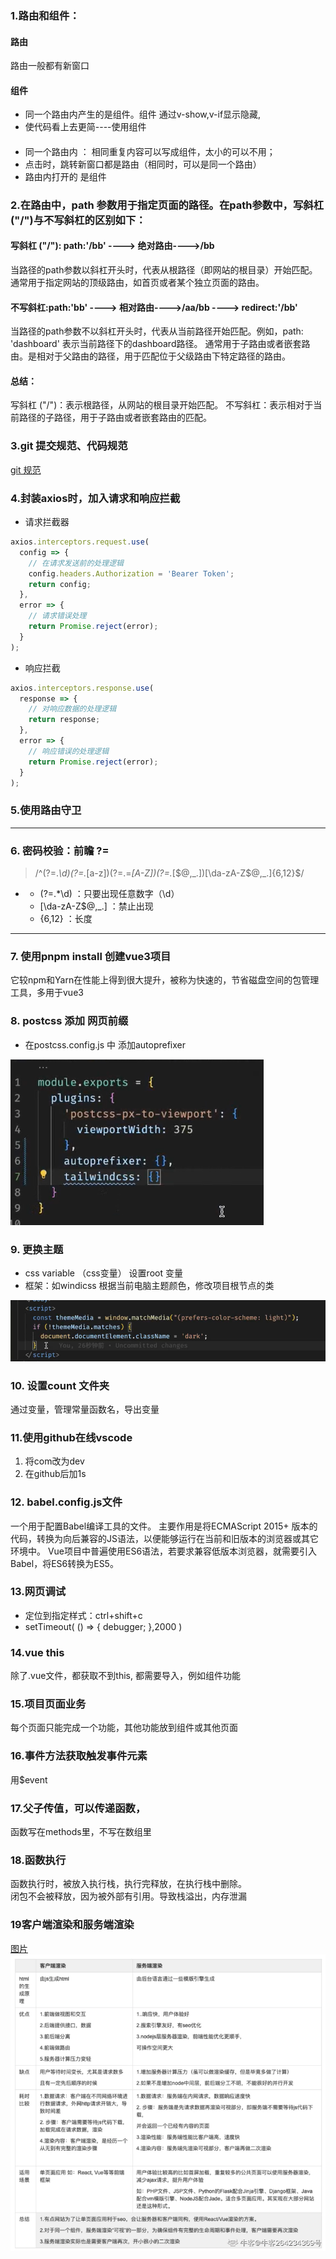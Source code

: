 ### 1.路由和组件：
#### 路由
路由一般都有新窗口
#### 组件
- 同一个路由内产生的是组件。组件 通过v-show,v-if显示隐藏,
- 使代码看上去更简----使用组件
#### 
* 同一个路由内  ： 相同重复内容可以写成组件，太小的可以不用；
* 点击时，跳转新窗口都是路由（相同时，可以是同一个路由）
* 路由内打开的 是组件

### 2.在路由中，path 参数用于指定页面的路径。在path参数中，写斜杠("/")与不写斜杠的区别如下：

#### 写斜杠 ("/"): path:'/bb' ----> 绝对路由---->/bb

当路径的path参数以斜杠开头时，代表从根路径（即网站的根目录）开始匹配。
通常用于指定网站的顶级路由，如首页或者某个独立页面的路由。

#### 不写斜杠:path:'bb' ----> 相对路由---->/aa/bb ----> redirect:'/bb'

当路径的path参数不以斜杠开头时，代表从当前路径开始匹配。例如，path: 'dashboard' 表示当前路径下的dashboard路径。
通常用于子路由或者嵌套路由。是相对于父路由的路径，用于匹配位于父级路由下特定路径的路由。

#### 总结：

写斜杠 ("/")：表示根路径，从网站的根目录开始匹配。
不写斜杠：表示相对于当前路径的子路径，用于子路由或者嵌套路由的匹配。


### 3.git 提交规范、代码规范
 [git 规范](https://juejin.cn/post/6979515308143263751)


### 4.封装axios时，加入请求和响应拦截
- 请求拦截器
```js
axios.interceptors.request.use(
  config => {
    // 在请求发送前的处理逻辑
    config.headers.Authorization = 'Bearer Token';
    return config;
  },
  error => {
    // 请求错误处理
    return Promise.reject(error);
  }
);
```
-  响应拦截
```js
axios.interceptors.response.use(
  response => {
    // 对响应数据的处理逻辑
    return response;
  },
  error => {
    // 响应错误的处理逻辑
    return Promise.reject(error);
  }
);
```
### 5.使用路由守卫
---
### 6. 密码校验：前瞻 ?=
> /^(?=.*\d)(?=.*[a-z])(?=.=*[A-Z])(?=.*[$@,_.])[\da-zA-Z$@,_.]{6,12}$/
-
  - (?=.*\d) ：只要出现任意数字（\d）
  - [\da-zA-Z$@,_.] ：禁止出现
  - {6,12} ：长度

---
### 7. 使用pnpm install 创建vue3项目

它较npm和Yarn在性能上得到很大提升，被称为快速的，节省磁盘空间的包管理工具，多用于vue3

### 8. postcss 添加 网页前缀
- 在postcss.config.js 中 添加autoprefixer
<img src='./img/aaa.png'/>

### 9. 更换主题
- css variable （css变量）
设置root 变量
- 框架：如windicss
根据当前电脑主题颜色，修改项目根节点的类
<img src="./img/bbb.png"/>

### 10. 设置count 文件夹
通过变量，管理常量函数名，导出变量

### 11.使用github在线vscode
1. 将com改为dev
2. 在github后加1s

### 12. babel.config.js文件
一个用于配置Babel编译工具的文件。
主要作用是将ECMAScript 2015+ 版本的代码，转换为向后兼容的JS语法，以便能够运行在当前和旧版本的浏览器或其它环境中。
Vue项目中普遍使用ES6语法，若要求兼容低版本浏览器，就需要引入Babel，将ES6转换为ES5。

### 13.网页调试
- 定位到指定样式：ctrl+shift+c
- setTimeout( () => { debugger; },2000 )

### 14.vue this
除了.vue文件，都获取不到this,
都需要导入，例如组件功能

### 15.项目页面业务
每个页面只能完成一个功能，其他功能放到组件或其他页面

### 16.事件方法获取触发事件元素
用$event

### 17.父子传值，可以传递函数，
函数写在methods里，不写在数组里

### 18.函数执行
函数执行时，被放入执行栈，执行完释放，在执行栈中删除。  
闭包不会被释放，因为被外部有引用。导致栈溢出，内存泄漏

### 19客户端渲染和服务端渲染
[图片](./img/ccc.png)
<img src="./img/ccc.png"/>
